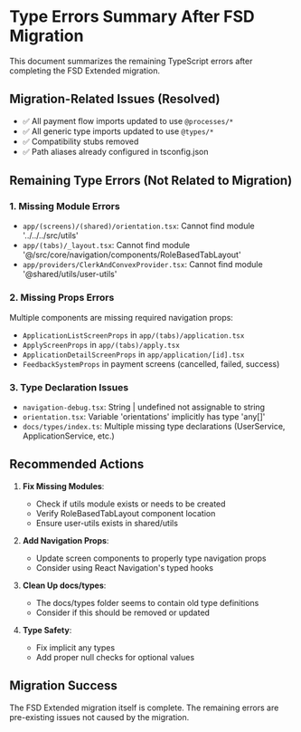 # Type Errors Summary After FSD Migration

This document summarizes the remaining TypeScript errors after completing the FSD Extended migration.

## Migration-Related Issues (Resolved)
- ✅ All payment flow imports updated to use `@processes/*`
- ✅ All generic type imports updated to use `@types/*`
- ✅ Compatibility stubs removed
- ✅ Path aliases already configured in tsconfig.json

## Remaining Type Errors (Not Related to Migration)

### 1. Missing Module Errors
- `app/(screens)/(shared)/orientation.tsx`: Cannot find module '../../../src/utils'
- `app/(tabs)/_layout.tsx`: Cannot find module '@/src/core/navigation/components/RoleBasedTabLayout'
- `app/providers/ClerkAndConvexProvider.tsx`: Cannot find module '@shared/utils/user-utils'

### 2. Missing Props Errors
Multiple components are missing required navigation props:
- `ApplicationListScreenProps` in `app/(tabs)/application.tsx`
- `ApplyScreenProps` in `app/(tabs)/apply.tsx`
- `ApplicationDetailScreenProps` in `app/application/[id].tsx`
- `FeedbackSystemProps` in payment screens (cancelled, failed, success)

### 3. Type Declaration Issues
- `navigation-debug.tsx`: String | undefined not assignable to string
- `orientation.tsx`: Variable 'orientations' implicitly has type 'any[]'
- `docs/types/index.ts`: Multiple missing type declarations (UserService, ApplicationService, etc.)

## Recommended Actions

1. **Fix Missing Modules**: 
   - Check if utils module exists or needs to be created
   - Verify RoleBasedTabLayout component location
   - Ensure user-utils exists in shared/utils

2. **Add Navigation Props**: 
   - Update screen components to properly type navigation props
   - Consider using React Navigation's typed hooks

3. **Clean Up docs/types**: 
   - The docs/types folder seems to contain old type definitions
   - Consider if this should be removed or updated

4. **Type Safety**: 
   - Fix implicit any types
   - Add proper null checks for optional values

## Migration Success
The FSD Extended migration itself is complete. The remaining errors are pre-existing issues not caused by the migration.
